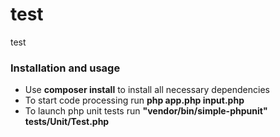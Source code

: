 # test
test
### Installation and usage


* Use **composer install** to install all necessary dependencies
* To start code processing run **php app.php input.php**
* To launch php unit tests run **"vendor/bin/simple-phpunit" tests/Unit/Test.php**
